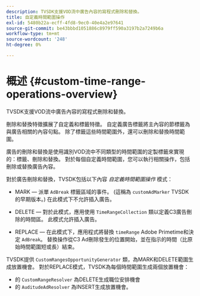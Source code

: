 ```yaml
---
description: TVSDK支援VOD流中廣告內容的寫程式刪除和替換。
title: 自定義時間範圍操作
exl-id: 5480b22a-ecff-4fd8-9ec0-40e4a2e97641
source-git-commit: be43bbbd1051886c8979ff590a3197b2a7249b6a
workflow-type: tm+mt
source-wordcount: '248'
ht-degree: 0%

---
```


# 概述 {#custom-time-range-operations-overview}

TVSDK支援VOD流中廣告內容的寫程式刪除和替換。

刪除和替換特徵擴展了自定義和標籤特徵。 自定義廣告標籤將主內容的節標籤為與廣告相關的內容句點。 除了標籤這些時間範圍外，還可以刪除和替換時間範圍。

<!--<a id="section_D3FE668CAF764DCC912373D5410C932C"></a>-->

廣告的刪除和替換是使用識別VOD流中不同類型的時間範圍的定製標籤來實現的：標籤、刪除和替換。 對於每個自定義時間範圍，您可以執行相關操作，包括刪除或替換廣告內容。

對於廣告刪除和替換，TVSDK包括以下內容 *自定義時間範圍操作* 模式：

* MARK — 派單 `AdBreak` 標籤區域的事件。 (這稱為 `customAdMarker` TVSDK的早期版本。) 在此模式下不允許插入廣告。

* DELETE — 對於此模式，應用使用 `TimeRangeCollection` 類以定義C3廣告刪除的時間區。 此模式允許插入廣告。
* REPLACE — 在此模式下，應用程式將替換 `timeRange` Adobe Primetime和決定 `AdBreak`。 替換操作從C3 Ad刪除發生的位置開始，並在指示的時間（比原始時間範圍短或長）結束。

TVSDK提供 `CustomRangesOpportunityGenerator` 類，為MARK和DELETE範圍生成放置機會。 對於REPLACE模式，TVSDK為每個時間範圍生成兩個放置機會：

* 的 `CustomRangeResolver` 為DELETE生成職位安排機會
* 的 `AuditudeAdResolver` 為INSERT生成放置機會。
